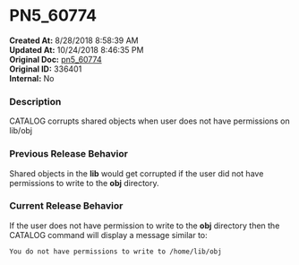 # PN5_60774

**Created At:** 8/28/2018 8:58:39 AM  
**Updated At:** 10/24/2018 8:46:35 PM  
**Original Doc:** [pn5_60774](https://docs.jbase.com/48420-5-7-1-release-notes/pn5_60774)  
**Original ID:** 336401  
**Internal:** No  


### Description

CATALOG corrupts shared objects when user does not have permissions on lib/obj



### Previous Release Behavior

Shared objects in the **lib** would get corrupted if the user did not have permissions to write to the **obj** directory.



### Current Release Behavior

If the user does not have permission to write to the **obj** directory then the CATALOG command will display a message similar to:

```
You do not have permissions to write to /home/lib/obj
```
